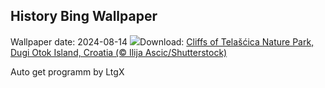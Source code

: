 ## History Bing Wallpaper
Wallpaper date: 2024-08-14
![](https://www.bing.com/th?id=OHR.DugiOtokCroatia_EN-CA6561432536_UHD.jpg&w=1000)Download: [Cliffs of Telašćica Nature Park, Dugi Otok Island, Croatia (© Ilija Ascic/Shutterstock)](https://www.bing.com/th?id=OHR.DugiOtokCroatia_EN-CA6561432536_UHD.jpg)

Auto get programm by LtgX
